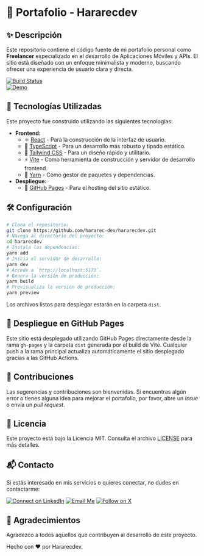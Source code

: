 # 💼 Portafolio - Hararecdev

## ✨ Descripción

Este repositorio contiene el código fuente de mi portafolio personal como **Freelancer** especializado en el desarrollo de Aplicaciones Móviles y APIs. El sitio está diseñado con un enfoque minimalista y moderno, buscando ofrecer una experiencia de usuario clara y directa.
<!-- 🚀 Badges -->
[![Build Status](https://github.com/hararec-dev/hararecdev/actions/workflows/deploy.yml/badge.svg?branch=main)](https://github.com/hararec-dev/hararecdev/actions)  
[![Demo](https://img.shields.io/badge/demo-GitHub%20Pages-blue?style=flat&logo=github)](https://hararec-dev.github.io/hararecdev)

## 🚀 Tecnologías Utilizadas

Este proyecto fue construido utilizando las siguientes tecnologías:

* **Frontend:**
    * ⚛️ [React](https://reactjs.org/) - Para la construcción de la interfaz de usuario.
    * 📘 [TypeScript](https://www.typescriptlang.org/) - Para un desarrollo más robusto y tipado estático.
    * 💨 [Tailwind CSS](https://v2.tailwindcss.com/docs/) - Para un diseño rápido y utilitario.
    * ⚡ [Vite](https://vitejs.dev/) - Como herramienta de construcción y servidor de desarrollo frontend.
    * 🧶 [Yarn](https://yarnpkg.com/) - Como gestor de paquetes y dependencias.
* **Despliegue:**
    * 📄 [GitHub Pages](https://pages.github.com/) - Para el hosting del sitio estático.

## 🛠️ Configuración

```bash
# Clona el repositorio:
git clone https://github.com/hararec-dev/hararecdev.git
# Navega al directorio del proyecto:
cd hararecdev
# Instala las dependencias:
yarn add
# Inicia el servidor de desarrollo:
yarn dev
# Accede a `http://localhost:5173`.
# Genera la versión de producción:
yarn build
# Previsualiza la versión de producción:
yarn preview
```

Los archivos listos para desplegar estarán en la carpeta `dist`.

## 📜 Despliegue en GitHub Pages

Este sitio está desplegado utilizando GitHub Pages directamente desde la rama `gh-pages` y la carpeta `dist` generada por el build de Vite. Cualquier push a la rama principal actualiza automáticamente el sitio desplegado gracias a las GitHub Actions.

## 🤝 Contribuciones

Las sugerencias y contribuciones son bienvenidas. Si encuentras algún error o tienes alguna idea para mejorar el portafolio, por favor, abre un *issue* o envía un *pull request*.

## 📄 Licencia

Este proyecto está bajo la Licencia MIT. Consulta el archivo [LICENSE](LICENSE) para más detalles.

## 📬 Contacto

Si estás interesado en mis servicios o quieres conectar, no dudes en contactarme:

[![Connect on LinkedIn](https://img.shields.io/badge/Connect_on_LinkedIn-0077B5?style=for-the-badge&logo=linkedin&logoColor=white)](https://www.linkedin.com/in/hararec-dev/)
[![Email Me](https://img.shields.io/badge/Email_Me-D14836?style=for-the-badge&logo=gmail&logoColor=white)](mailto:hararecdev@gmail.com)
[![Follow on X](https://img.shields.io/badge/Follow_on_X-1DA1F2?style=for-the-badge&logo=X&logoColor=white)](https://x.com/hararec_dev)

## 📜 Agradecimientos
Agradezco a todos aquellos que contribuyen al desarrollo de este proyecto.

Hecho con ❤️ por Hararecdev.